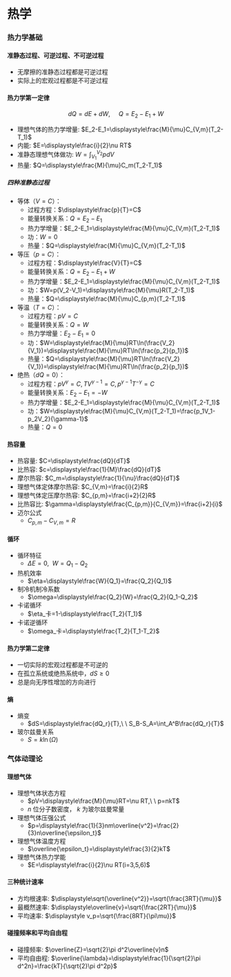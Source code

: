 # 热学
### 热力学基础
#### 准静态过程、可逆过程、不可逆过程
+ 无摩擦的准静态过程都是可逆过程
+ 实际上的宏观过程都是不可逆过程
#### 热力学第一定律

$$dQ=dE+dW,\ \ \ \ \ Q=E_2-E_1+W$$   

+ 理想气体的热力学增量:  $E_2-E_1=\displaystyle\frac{M}{\mu}C_{V,m}(T_2-T_1)$   
+ 内能:  $E=\displaystyle\frac{i}{2}\nu RT$   
+ 准静态理想气体做功: $W=\displaystyle\int_{V_1}^{V_2}pdV$   
+ 热量: $Q=\displaystyle\frac{M}{\mu}C_m(T_2-T_1)$

##### 四种准静态过程   

+ 等体（$V=C$）：
    + 过程方程：$\displaystyle\frac{p}{T}=C$
    + 能量转换关系：$Q=E_2-E_1$
    + 热力学增量：$E_2-E_1=\displaystyle\frac{M}{\mu}C_{V,m}(T_2-T_1)$
    + 功：$W=0$
    + 热量：$Q=\displaystyle\frac{M}{\mu}C_{V,m}(T_2-T_1)$
+ 等压（$p=C$）：
    + 过程方程：$\displaystyle\frac{V}{T}=C$
    + 能量转换关系：$Q=E_2-E_1+W$
    + 热力学增量：$E_2-E_1=\displaystyle\frac{M}{\mu}C_{V,m}(T_2-T_1)$
    + 功：$W=p(V_2-V_1)=\displaystyle\frac{M}{\mu}R(T_2-T_1)$
    + 热量：$Q=\displaystyle\frac{M}{\mu}C_{p,m}(T_2-T_1)$
+ 等温（$T=C$）：
    + 过程方程：$pV=C$
    + 能量转换关系：$Q=W$
    + 热力学增量：$E_2-E_1=0$
    + 功：$W=\displaystyle\frac{M}{\mu}RT\ln(\frac{V_2}{V_1})=\displaystyle\frac{M}{\mu}RT\ln(\frac{p_2}{p_1})$
    + 热量：$Q=\displaystyle\frac{M}{\mu}RT\ln(\frac{V_2}{V_1})=\displaystyle\frac{M}{\mu}RT\ln(\frac{p_2}{p_1})$
+ 绝热（$dQ=0$）：
    + 过程方程：$pV^\gamma=C,TV^{\gamma-1}=C,p^{\gamma-1}T^{-\gamma}=C$
    + 能量转换关系：$E_2-E_1=-W$
    + 热力学增量：$E_2-E_1=\displaystyle\frac{M}{\mu}C_{V,m}(T_2-T_1)$
    + 功：$W=\displaystyle\frac{M}{\mu}C_{V,m}(T_2-T_1)=\frac{p_1V_1-p_2V_2}{\gamma-1}$
    + 热量：$Q=0$
#### 热容量
+ 热容量: $C=\displaystyle\frac{dQ}{dT}$   
+ 比热容: $c=\displaystyle\frac{1}{M}\frac{dQ}{dT}$   
+ 摩尔热容: $C_m=\displaystyle\frac{1}{\nu}\frac{dQ}{dT}$   
+ 理想气体定体摩尔热容: $C_{V,m}=\frac{i}{2}R$   
+ 理想气体定压摩尔热容: $C_{p,m}=\frac{i+2}{2}R$
+ 比热容比: $\gamma=\displaystyle\frac{C_{p,m}}{C_{V,m}}=\frac{i+2}{i}$      
+ 迈尔公式   
    + $C_{p,m}-C_{V,m}=R$   
#### 循环
+ 循环特征
    + $\Delta E=0,\ \ W=Q_1-Q_2$
+ 热机效率
    + $\eta=\displaystyle\frac{W}{Q_1}=\frac{Q_2}{Q_1}$
+ 制冷机制冷系数
    + $\omega=\displaystyle\frac{Q_2}{W}=\frac{Q_2}{Q_1-Q_2}$
+ 卡诺循环
    + $\eta_卡=1-\displaystyle\frac{T_2}{T_1}$
+ 卡诺逆循环
    + $\omega_卡=\displaystyle\frac{T_2}{T_1-T_2}$
#### 热力学第二定律
+ 一切实际的宏观过程都是不可逆的
+ 在孤立系统或绝热系统中，$dS\geq0$
+ 总是向无序性增加的方向进行
#### 熵
+ 熵变
    + $dS=\displaystyle\frac{dQ_r}{T},\ \ S_B-S_A=\int_A^B\frac{dQ_r}{T}$
+ 玻尔兹曼关系
    + $S=k\ln(\Omega)$
### 气体动理论
#### 理想气体
+ 理想气体状态方程
    + $pV=\displaystyle\frac{M}{\mu}RT=\nu RT,\ \ p=nkT$
    + $n$ 位分子数密度， $k$ 为玻尔兹曼常量
+ 理想气体压强公式
    + $p=\displaystyle\frac{1}{3}nm\overline{v^2}=\frac{2}{3}n\overline{\epsilon_t}$
+ 理想气体温度方程
    + $\overline{\epsilon_t}=\displaystyle\frac{3}{2}kT$
+ 理想气体热力学能
    + $E=\displaystyle\frac{i}{2}\nu RT(i=3,5,6)$
#### 三种统计速率
+ 方均根速率: $\displaystyle\sqrt{\overline{v^2}}=\sqrt{\frac{3RT}{\mu}}$
+ 最概然速率: $\displaystyle\overline{v}=\sqrt{\frac{2RT}{\mu}}$
+ 平均速率: $\displaystyle v_p=\sqrt{\frac{8RT}{\pi\mu}}$
#### 碰撞频率和平均自由程
+ 碰撞频率: $\overline{Z}=\sqrt{2}\pi d^2\overline{v}n$
+ 平均自由程: $\overline{\lambda}=\displaystyle\frac{1}{\sqrt{2}\pi d^2n}=\frac{kT}{\sqrt{2}\pi d^2p}$
